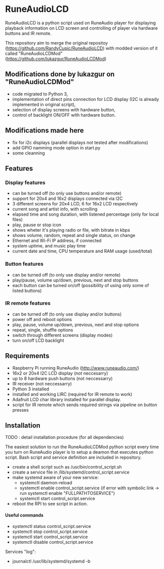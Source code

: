 # RuneAudioLCD

RuneAudioLCD is a python script used on RuneAudio player for displaying playback information on LCD screen and controlling of player via hardware buttons and IR remote.  

This repository aim to merge the original repositoy (https://github.com/RandyCupic/RuneAudioLCD) with modded version of it called "RuneAudioLCDMod" (https://github.com/lukazgur/RuneAudioLCDMod)

## Modifications done by lukazgur on "RuneAudioLCDMod"
- code migrated to Python 3,
- implementation of direct pins connection for LCD display (I2C is already implemented in original script),
- selection of display screens with hardware button,
- control of backlight ON/OFF with hardware button.

## Modifications made here
- fix for i2c displays (parallel displays not tested after modifications)
- add GPIO namming mode option in start.py
- some cleanning

## Features
### Display features
- can be turned off (to only use buttons and/or remote)
- support for 20x4 and 16x2 displays connected via I2C
- 3 different screens for 20x4 LCD, 6 for 16x2 LCD respectively
- current song and artist info, with scrolling
- elapsed time and song duration, with listened percentage (only for local files)
- play, pause or stop icon
- shows wheter it's playing radio or file, with bitrate in kbps
- shows volume, random, repeat and single status, on change
- Ethernet and Wi-Fi IP address, if connected
- system uptime, and music play time
- current date and time, CPU temperature and RAM usage (used/total)

### Button features
- can be turned off (to only use display and/or remote)
- play/pause, volume up/down, previous, next and stop buttons
- each button can be turned on/off (possibility of using only some of listed buttons)

### IR remote features
- can be turned off (to only use display and/or buttons)
- power off and reboot options
- play, pause, volume up/down, previous, next and stop options
- repeat, single, shuffle options
- switch through different screens (display modes)
- turn on/off LCD backlight

## Requirements
- Raspberry Pi running RuneAudio (http://www.runeaudio.com/)
- 16x2 or 20x4 I2C LCD display (not neccesarry)
- up to 8 hardware push buttons (not neccessarry)
- IR receiver (not neccessarry)
- Python 3 installed
- installed and working LIRC (required for IR remote to work)
- Adafruit LCD char library installed for parallel display.
- script for IR remote which sends required strings via pipeline on button presses

## Installation
TODO : detail installation procedure (for all dependencies)

The easiest solution to run the RuneAudioLCDMod python script every time you turn on RuneAudio player is to setup a deamon
that executes python script. Bash script and service definition are included in repository.
- create a shell script such as /usr/bin/control_script.sh
- create a service file in /lib/systemd/control_script.service
- make systemd aware of your new service:
  - systemctl daemon-reload
  - systemctl enable control_script.service (if error with symbolic link -> run systemctl enable "FULLPATHTOSERVICE")
  - systemctl start control_script.service
- reboot the RPI to see script in action.

#### Useful commands
- systemctl status control_script.service
- systemctl stop control_script.service
- systemctl start control_script.service
- systemctl disable control_script.service

Services "log":
- journalctl /usr/lib/systemd/systemd -b
